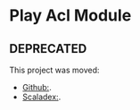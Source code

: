 # Play Acl Module

## DEPRECATED

This project was moved:

* [Github:](https://github.com/de-ceow/scala-acl). 
* [Scaladex:](https://index.scala-lang.org/de-ceow/scala-acl). 